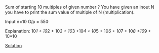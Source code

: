 Sum of starting 10 multiples of given number ?
You have given an inout N you have to print the sum value of multiple of N (multiplication).

Input n=10
O/p = 550

Explanation: 10*1 +  10*2 + 10*3 + 10*3 +10*4 + 10*5 + 10*6 + 10*7 + 10*8 +10*9 + 10*10

[Solution](./Main.java)